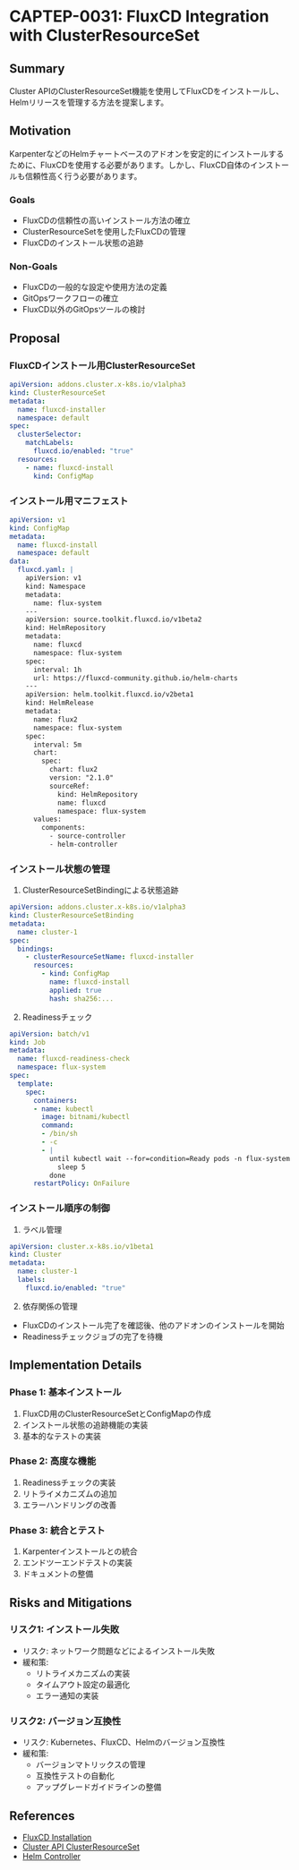 # CAPTEP-0031: FluxCD Integration with ClusterResourceSet

## Summary
Cluster APIのClusterResourceSet機能を使用してFluxCDをインストールし、Helmリリースを管理する方法を提案します。

## Motivation
KarpenterなどのHelmチャートベースのアドオンを安定的にインストールするために、FluxCDを使用する必要があります。しかし、FluxCD自体のインストールも信頼性高く行う必要があります。

### Goals
- FluxCDの信頼性の高いインストール方法の確立
- ClusterResourceSetを使用したFluxCDの管理
- FluxCDのインストール状態の追跡

### Non-Goals
- FluxCDの一般的な設定や使用方法の定義
- GitOpsワークフローの確立
- FluxCD以外のGitOpsツールの検討

## Proposal

### FluxCDインストール用ClusterResourceSet

```yaml
apiVersion: addons.cluster.x-k8s.io/v1alpha3
kind: ClusterResourceSet
metadata:
  name: fluxcd-installer
  namespace: default
spec:
  clusterSelector:
    matchLabels:
      fluxcd.io/enabled: "true"
  resources:
    - name: fluxcd-install
      kind: ConfigMap
```

### インストール用マニフェスト

```yaml
apiVersion: v1
kind: ConfigMap
metadata:
  name: fluxcd-install
  namespace: default
data:
  fluxcd.yaml: |
    apiVersion: v1
    kind: Namespace
    metadata:
      name: flux-system
    ---
    apiVersion: source.toolkit.fluxcd.io/v1beta2
    kind: HelmRepository
    metadata:
      name: fluxcd
      namespace: flux-system
    spec:
      interval: 1h
      url: https://fluxcd-community.github.io/helm-charts
    ---
    apiVersion: helm.toolkit.fluxcd.io/v2beta1
    kind: HelmRelease
    metadata:
      name: flux2
      namespace: flux-system
    spec:
      interval: 5m
      chart:
        spec:
          chart: flux2
          version: "2.1.0"
          sourceRef:
            kind: HelmRepository
            name: fluxcd
            namespace: flux-system
      values:
        components:
          - source-controller
          - helm-controller
```

### インストール状態の管理

1. ClusterResourceSetBindingによる状態追跡
```yaml
apiVersion: addons.cluster.x-k8s.io/v1alpha3
kind: ClusterResourceSetBinding
metadata:
  name: cluster-1
spec:
  bindings:
    - clusterResourceSetName: fluxcd-installer
      resources:
        - kind: ConfigMap
          name: fluxcd-install
          applied: true
          hash: sha256:...
```

2. Readinessチェック
```yaml
apiVersion: batch/v1
kind: Job
metadata:
  name: fluxcd-readiness-check
  namespace: flux-system
spec:
  template:
    spec:
      containers:
      - name: kubectl
        image: bitnami/kubectl
        command:
        - /bin/sh
        - -c
        - |
          until kubectl wait --for=condition=Ready pods -n flux-system -l app.kubernetes.io/instance=flux2 --timeout=300s; do
            sleep 5
          done
      restartPolicy: OnFailure
```

### インストール順序の制御

1. ラベル管理
```yaml
apiVersion: cluster.x-k8s.io/v1beta1
kind: Cluster
metadata:
  name: cluster-1
  labels:
    fluxcd.io/enabled: "true"
```

2. 依存関係の管理
- FluxCDのインストール完了を確認後、他のアドオンのインストールを開始
- Readinessチェックジョブの完了を待機

## Implementation Details

### Phase 1: 基本インストール
1. FluxCD用のClusterResourceSetとConfigMapの作成
2. インストール状態の追跡機能の実装
3. 基本的なテストの実装

### Phase 2: 高度な機能
1. Readinessチェックの実装
2. リトライメカニズムの追加
3. エラーハンドリングの改善

### Phase 3: 統合とテスト
1. Karpenterインストールとの統合
2. エンドツーエンドテストの実装
3. ドキュメントの整備

## Risks and Mitigations

### リスク1: インストール失敗
- リスク: ネットワーク問題などによるインストール失敗
- 緩和策:
  - リトライメカニズムの実装
  - タイムアウト設定の最適化
  - エラー通知の実装

### リスク2: バージョン互換性
- リスク: Kubernetes、FluxCD、Helmのバージョン互換性
- 緩和策:
  - バージョンマトリックスの管理
  - 互換性テストの自動化
  - アップグレードガイドラインの整備

## References

- [FluxCD Installation](https://fluxcd.io/docs/installation/)
- [Cluster API ClusterResourceSet](https://cluster-api.sigs.k8s.io/tasks/experimental-features/cluster-resource-set)
- [Helm Controller](https://fluxcd.io/docs/components/helm/)
